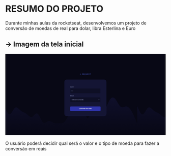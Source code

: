 <h1>RESUMO DO PROJETO</h1>
<p>Durante minhas aulas da rocketseat, desenvolvemos um projeto de conversão de moedas de real para dolar, libra Esterlina e Euro</p>

<h2>-> Imagem da tela inicial</h2>
<p align="center">
  <img src="img/Main.png" alt="Tela do Conversor">
</p>
<p>O usuário poderá decidir qual será o valor e o tipo de moeda para fazer a conversão em reais</p>
